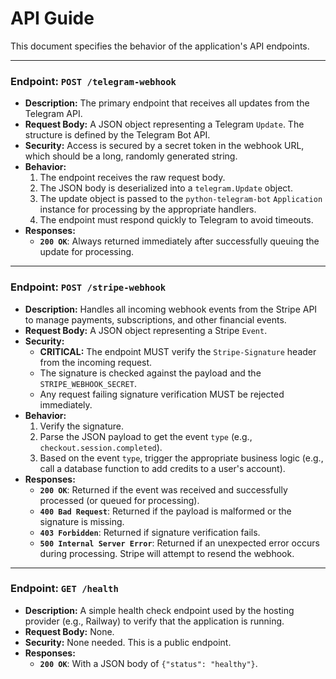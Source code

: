 
# API Guide

This document specifies the behavior of the application's API endpoints.

---

### Endpoint: `POST /telegram-webhook`

- **Description:** The primary endpoint that receives all updates from the Telegram API.
- **Request Body:** A JSON object representing a Telegram `Update`. The structure is defined by the Telegram Bot API.
- **Security:** Access is secured by a secret token in the webhook URL, which should be a long, randomly generated string.
- **Behavior:**
    1.  The endpoint receives the raw request body.
    2.  The JSON body is deserialized into a `telegram.Update` object.
    3.  The update object is passed to the `python-telegram-bot` `Application` instance for processing by the appropriate handlers.
    4.  The endpoint must respond quickly to Telegram to avoid timeouts.
- **Responses:**
    - **`200 OK`**: Always returned immediately after successfully queuing the update for processing.

---

### Endpoint: `POST /stripe-webhook`

- **Description:** Handles all incoming webhook events from the Stripe API to manage payments, subscriptions, and other financial events.
- **Request Body:** A JSON object representing a Stripe `Event`.
- **Security:**
    - **CRITICAL:** The endpoint MUST verify the `Stripe-Signature` header from the incoming request.
    - The signature is checked against the payload and the `STRIPE_WEBHOOK_SECRET`.
    - Any request failing signature verification MUST be rejected immediately.
- **Behavior:**
    1.  Verify the signature.
    2.  Parse the JSON payload to get the event `type` (e.g., `checkout.session.completed`).
    3.  Based on the event `type`, trigger the appropriate business logic (e.g., call a database function to add credits to a user's account).
- **Responses:**
    - **`200 OK`**: Returned if the event was received and successfully processed (or queued for processing).
    - **`400 Bad Request`**: Returned if the payload is malformed or the signature is missing.
    - **`403 Forbidden`**: Returned if signature verification fails.
    - **`500 Internal Server Error`**: Returned if an unexpected error occurs during processing. Stripe will attempt to resend the webhook.

---

### Endpoint: `GET /health`

- **Description:** A simple health check endpoint used by the hosting provider (e.g., Railway) to verify that the application is running.
- **Request Body:** None.
- **Security:** None needed. This is a public endpoint.
- **Responses:**
    - **`200 OK`**: With a JSON body of `{"status": "healthy"}`.
